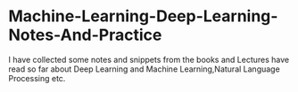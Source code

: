 # Machine-Learning-Deep-Learning-Notes-And-Practice

I have collected some notes and snippets from the books and Lectures  have read so far about Deep Learning and Machine Learning,Natural Language Processing etc.

